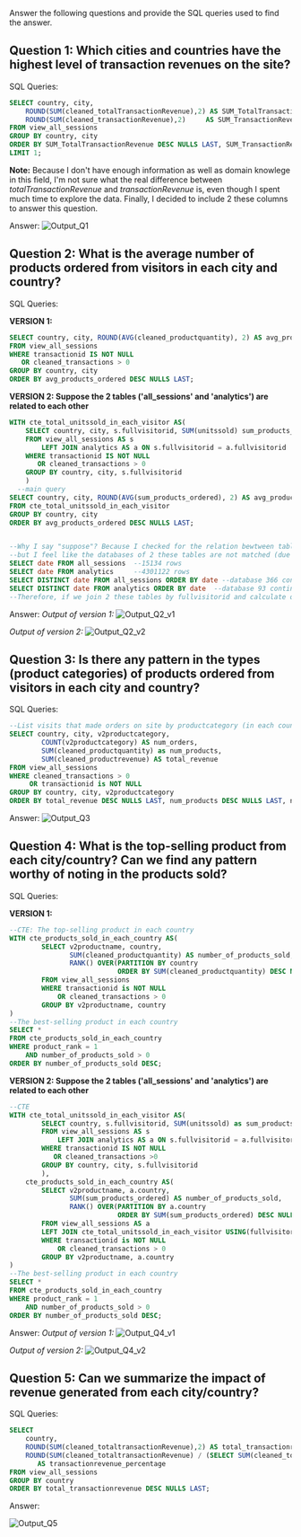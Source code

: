 Answer the following questions and provide the SQL queries used to find the answer.

    
## Question 1: Which cities and countries have the highest level of transaction revenues on the site?


SQL Queries:

```sql
SELECT country, city, 
	ROUND(SUM(cleaned_totalTransactionRevenue),2) AS SUM_TotalTransactionRevenue,
	ROUND(SUM(cleaned_transactionRevenue),2)     AS SUM_TransactionRevenue
FROM view_all_sessions
GROUP BY country, city
ORDER BY SUM_TotalTransactionRevenue DESC NULLS LAST, SUM_TransactionRevenue DESC NULLS LAST
LIMIT 1;
```
**Note:** 
Because I don't have enough information as well as domain knowlege in this field, I'm not sure what the real difference between _totalTransactionRevenue_ and _transactionRevenue_ is, even though I spent much time to explore the data. Finally, I decided to include 2 these columns to answer this question.


Answer:
![Output_Q1](https://github.com/ThuyTran102/SQL-Project-FEB2024/blob/main/Output_Q1.png)



## Question 2: What is the average number of products ordered from visitors in each city and country?


SQL Queries:

**VERSION 1:**
```sql
SELECT country, city, ROUND(AVG(cleaned_productquantity), 2) AS avg_products_ordered
FROM view_all_sessions
WHERE transactionid IS NOT NULL 
   OR cleaned_transactions > 0 
GROUP BY country, city
ORDER BY avg_products_ordered DESC NULLS LAST;
```

**VERSION 2: Suppose the 2 tables ('all_sessions' and 'analytics') are related to each other**
```sql
WITH cte_total_unitssold_in_each_visitor AS(
	SELECT country, city, s.fullvisitorid, SUM(unitssold) sum_products_ordered
	FROM view_all_sessions AS s
		LEFT JOIN analytics AS a ON s.fullvisitorid = a.fullvisitorid
	WHERE transactionid IS NOT NULL
	   OR cleaned_transactions > 0
	GROUP BY country, city, s.fullvisitorid
	)
  --main query
SELECT country, city, ROUND(AVG(sum_products_ordered), 2) AS avg_products_ordered
FROM cte_total_unitssold_in_each_visitor
GROUP BY country, city
ORDER BY avg_products_ordered DESC NULLS LAST;


--Why I say "suppose"? Because I checked for the relation bewtween tables as below code, 
--but I feel like the databases of 2 these tables are not matched (due to the period of time) 
SELECT date FROM all_sessions  --15134 rows
SELECT date FROM analytics     --4301122 rows
SELECT DISTINCT date FROM all_sessions ORDER BY date --database 366 continuous days From 2016-08-01 to 2017-08-01 ( ORDER BY date ASC/DESC)
SELECT DISTINCT date FROM analytics ORDER BY date  --database 93 continuous days From 2017-05-01 to 2017-08-01    (ORDER BY date ASC/DESC) 
--Therefore, if we join 2 these tables by fullvisitorid and calculate on 'unitssold' columns that might results in incorrect answer.
```


Answer:
_Output of version 1:_
![Output_Q2_v1](https://github.com/ThuyTran102/SQL-Project-FEB2024/blob/main/Output_Q2_v1.png)

_Output of version 2:_
![Output_Q2_v2](https://github.com/ThuyTran102/SQL-Project-FEB2024/blob/main/Output_Q2_v2.png)




## Question 3: Is there any pattern in the types (product categories) of products ordered from visitors in each city and country?


SQL Queries:

```sql
--List visits that made orders on site by productcategory (in each country and city)
SELECT country, city, v2productcategory, 
		COUNT(v2productcategory) AS num_orders,
		SUM(cleaned_productquantity) as num_products,
		SUM(cleaned_productrevenue) AS total_revenue
FROM view_all_sessions
WHERE cleaned_transactions > 0
	 OR transactionid is NOT NULL 
GROUP BY country, city, v2productcategory
ORDER BY total_revenue DESC NULLS LAST, num_products DESC NULLS LAST, num_orders DESC NULLS LAST;
```

Answer:
![Output_Q3](https://github.com/ThuyTran102/SQL-Project-FEB2024/blob/main/Output_Q3.png)




## Question 4: What is the top-selling product from each city/country? Can we find any pattern worthy of noting in the products sold?


SQL Queries:

**VERSION 1:**
```sql
--CTE: The top-selling product in each country
WITH cte_products_sold_in_each_country AS(
		SELECT v2productname, country,
			   SUM(cleaned_productquantity) AS number_of_products_sold,
			   RANK() OVER(PARTITION BY country
						   ORDER BY SUM(cleaned_productquantity) DESC NULLS LAST) AS product_rank
		FROM view_all_sessions
		WHERE transactionid is NOT NULL
			OR cleaned_transactions > 0
		GROUP BY v2productname, country
)
--The best-selling product in each country
SELECT * 
FROM cte_products_sold_in_each_country
WHERE product_rank = 1 
	AND number_of_products_sold > 0
ORDER BY number_of_products_sold DESC;
```


**VERSION 2: Suppose the 2 tables ('all_sessions' and 'analytics') are related to each other**
```sql
--CTE
WITH cte_total_unitssold_in_each_visitor AS(
		SELECT country, s.fullvisitorid, SUM(unitssold) as sum_products_ordered
		FROM view_all_sessions AS s
			LEFT JOIN analytics AS a ON s.fullvisitorid = a.fullvisitorid
		WHERE transactionid IS NOT NULL
		   OR cleaned_transactions >0
		GROUP BY country, city, s.fullvisitorid
		),
    cte_products_sold_in_each_country AS(
		SELECT v2productname, a.country,
			   SUM(sum_products_ordered) AS number_of_products_sold,
			   RANK() OVER(PARTITION BY a.country
						   ORDER BY SUM(sum_products_ordered) DESC NULLS LAST) AS product_rank
		FROM view_all_sessions AS a
		LEFT JOIN cte_total_unitssold_in_each_visitor USING(fullvisitorid)
		WHERE transactionid is NOT NULL
			OR cleaned_transactions > 0
		GROUP BY v2productname, a.country
)
--The best-selling product in each country
SELECT * 
FROM cte_products_sold_in_each_country
WHERE product_rank = 1
	AND number_of_products_sold > 0
ORDER BY number_of_products_sold DESC;
```


Answer:
_Output of version 1:_
![Output_Q4_v1](https://github.com/ThuyTran102/SQL-Project-FEB2024/blob/main/Output_Q4_v1.png)

_Output of version 2:_
![Output_Q4_v2](https://github.com/ThuyTran102/SQL-Project-FEB2024/blob/main/Output_Q4_v2.png)


## Question 5: Can we summarize the impact of revenue generated from each city/country?

SQL Queries:
```sql
SELECT 
    country,
    ROUND(SUM(cleaned_totaltransactionRevenue),2) AS total_transactionrevenue,
    ROUND(SUM(cleaned_totaltransactionRevenue) / (SELECT SUM(cleaned_totaltransactionRevenue) FROM view_all_sessions), 2) * 100
	   AS transactionrevenue_percentage
FROM view_all_sessions
GROUP BY country
ORDER BY total_transactionrevenue DESC NULLS LAST;
```

Answer:

![Output_Q5](https://github.com/ThuyTran102/SQL-Project-FEB2024/blob/main/Output_Q5.png)

